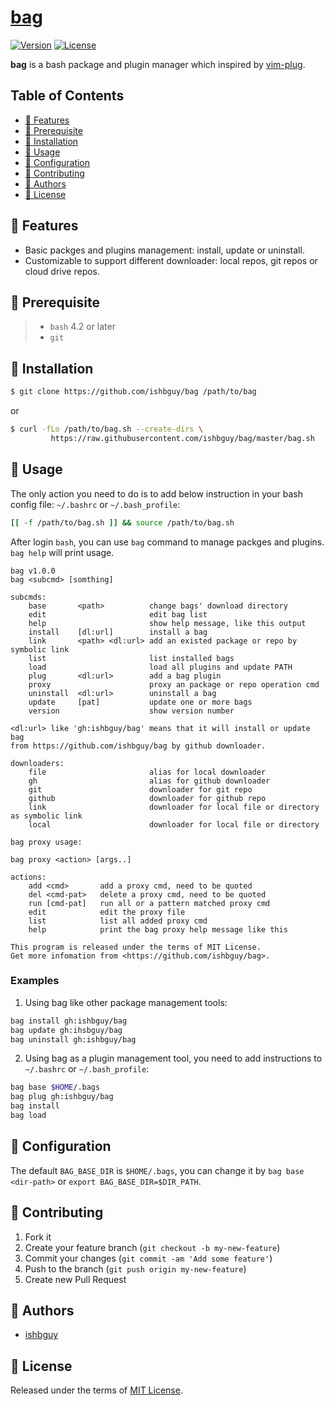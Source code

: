 # [bag](https://github.com/ishbguy/bag)

[![Version][versvg]][ver] [![License][licsvg]][lic]

[versvg]: https://img.shields.io/badge/version-v1.0.0-lightgrey.svg
[ver]: https://img.shields.io/badge/version-v1.0.0-lightgrey.svg
[licsvg]: https://img.shields.io/badge/license-MIT-green.svg
[lic]: https://github.com/ishbguy/bag/blob/master/LICENSE

**bag** is a bash package and plugin manager which inspired by [vim-plug](https://github.com/junegunn/vim-plug).

## Table of Contents

+ [:art: Features](#art-features)
+ [:straight_ruler: Prerequisite](#straight_ruler-prerequisite)
+ [:rocket: Installation](#rocket-installation)
+ [:notebook: Usage](#notebook-usage)
+ [:memo: Configuration](#memo-configuration)
+ [:hibiscus: Contributing](#hibiscus-contributing)
+ [:boy: Authors](#boy-authors)
+ [:scroll: License](#scroll-license)

## :art: Features

+ Basic packges and plugins management: install, update or uninstall.
+ Customizable to support different downloader: local repos, git repos or cloud drive repos.

## :straight_ruler: Prerequisite

> + `bash` 4.2 or later
> + `git`

## :rocket: Installation

``` bash
$ git clone https://github.com/ishbguy/bag /path/to/bag
```
or
```bash
$ curl -fLo /path/to/bag.sh --create-dirs \
         https://raw.githubusercontent.com/ishbguy/bag/master/bag.sh
```

## :notebook: Usage

The only action you need to do is to add below instruction in your bash config file: `~/.bashrc` or `~/.bash_profile`:

```bash
[[ -f /path/to/bag.sh ]] && source /path/to/bag.sh
```

After login `bash`, you can use `bag` command to manage packges and plugins. `bag help` will print usage.

```
bag v1.0.0
bag <subcmd> [somthing]

subcmds:
    base       <path>          change bags' download directory
    edit                       edit bag list
    help                       show help message, like this output
    install    [dl:url]        install a bag
    link       <path> <dl:url> add an existed package or repo by symbolic link
    list                       list installed bags
    load                       load all plugins and update PATH
    plug       <dl:url>        add a bag plugin
    proxy                      proxy an package or repo operation cmd
    uninstall  <dl:url>        uninstall a bag
    update     [pat]           update one or more bags
    version                    show version number

<dl:url> like 'gh:ishbguy/bag' means that it will install or update bag
from https://github.com/ishbguy/bag by github downloader.

downloaders:
    file                       alias for local downloader
    gh                         alias for github downloader
    git                        downloader for git repo
    github                     downloader for github repo
    link                       downloader for local file or directory as symbolic link
    local                      downloader for local file or directory

bag proxy usage:

bag proxy <action> [args..]

actions:
    add <cmd>       add a proxy cmd, need to be quoted
    del <cmd-pat>   delete a proxy cmd, need to be quoted
    run [cmd-pat]   run all or a pattern matched proxy cmd
    edit            edit the proxy file
    list            list all added proxy cmd
    help            print the bag proxy help message like this

This program is released under the terms of MIT License.
Get more infomation from <https://github.com/ishbguy/bag>.
```

### Examples

1. Using bag like other package management tools:

```bash
bag install gh:ishbguy/bag
bag update gh:ihsbguy/bag
bag uninstall gh:ishbguy/bag
```

2. Using bag as a plugin management tool, you need to add instructions to `~/.bashrc` or `~/.bash_profile`:

```bash
bag base $HOME/.bags
bag plug gh:ishbguy/bag
bag install
bag load
```

## :memo: Configuration

The default `BAG_BASE_DIR` is `$HOME/.bags`, you can change it by `bag base <dir-path>` or `export BAG_BASE_DIR=$DIR_PATH`.

## :hibiscus: Contributing

1. Fork it
2. Create your feature branch (`git checkout -b my-new-feature`)
3. Commit your changes (`git commit -am 'Add some feature'`)
4. Push to the branch (`git push origin my-new-feature`)
5. Create new Pull Request

## :boy: Authors

+ [ishbguy](https://github.com/ishbguy)

## :scroll: License

Released under the terms of [MIT License](https://opensource.org/licenses/MIT).
